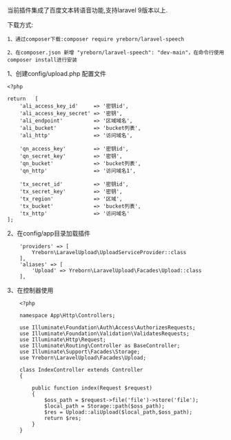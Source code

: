 
当前插件集成了百度文本转语音功能,支持laravel 9版本以上.

下载方式:


    1、通过composer下载:composer require yreborn/laravel-speech

    2、在composer.json 新增 "yreborn/laravel-speech": "dev-main"，在命令行使用composer install进行安装


1、创建config/upload.php 配置文件

    <?php
    
    return   [
        'ali_access_key_id'     => '密钥id',
        'ali_access_key_secret' => '密钥',
        'ali_endpoint'          => '区域域名',
        'ali_bucket'            => 'bucket列表',
        'ali_http'              => '访问域名',
    
        'qn_access_key'         => '密钥id',
        'qn_secret_key'         => '密钥',
        'qn_bucket'             => 'bucket列表',
        'qn_http'               => '访问域名1',
    
        'tx_secret_id'          => '密钥id',
        'tx_secret_key'         => '密钥',
        'tx_region'             => '区域',
        'tx_bucket'             => 'bucket列表',
        'tx_http'               => '访问域名'
    ];



2、在config/app目录加载插件

        'providers' => [
            Yreborn\LaravelUpload\UploadServiceProvider::class
        ],
        'aliases' => [
            'Upload' => Yreborn\LaravelUpload\Facades\Upload::class
        ],



3、在控制器使用


        <?php
        
        namespace App\Http\Controllers;
        
        use Illuminate\Foundation\Auth\Access\AuthorizesRequests;
        use Illuminate\Foundation\Validation\ValidatesRequests;
        use Illuminate\Http\Request;
        use Illuminate\Routing\Controller as BaseController;
        use Illuminate\Support\Facades\Storage;
        use Yreborn\LaravelUpload\Facades\Upload;
        
        class IndexController extends Controller
        {
        
            public function index(Request $request)
            {
                $oss_path = $request->file('file')->store('file');
                $local_path = Storage::path($oss_path);
                $res = Upload::aliUpload($local_path,$oss_path);
                return $res;
            }
        }

        